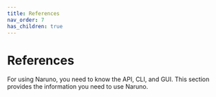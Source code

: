 ```yaml
---
title: References
nav_order: 7
has_children: true
---
```


# References

For using Naruno, you need to know the API, CLI, and GUI. This section provides the information you need to use Naruno.
